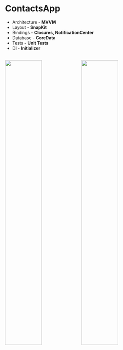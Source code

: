 # ContactsApp


* Architecture - **MVVM**
* Layout - **SnapKit**
* Bindings - **Closures, NotificationCenter**
* Database - **CoreData**
* Tests - **Unit Tests**
* DI - **Initializer**

<br />
<img src = "https://github.com/user-attachments/assets/03a7508b-7803-4127-8911-80b12a11a43b" width = 48.8%>
<img src = "https://github.com/user-attachments/assets/ea8185d2-3f31-4ee6-b63c-3fd740d650c5" width = 48.8%>
